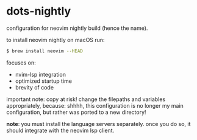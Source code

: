 # dots-nightly

configuration for neovim nightly build (hence the name).

to install neovim nightly on macOS run:
```sh
$ brew install neovim --HEAD
```

focuses on:
- nvim-lsp integration
- optimized startup time
- brevity of code

important note: copy at risk! change the filepaths and variables appropriately, because: shhhh, this configuration is no longer my main configuration, but rather was ported to a new directory!

**note**: you must install the language servers separately. once you do so, it should integrate with the neovim lsp client.
